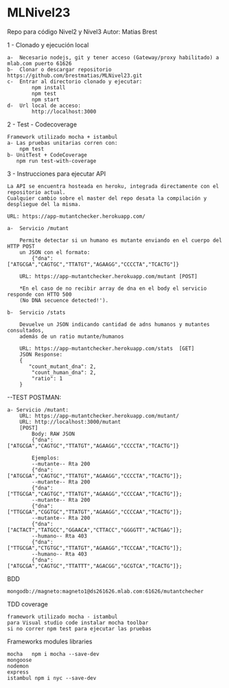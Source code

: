 # MLNivel23
Repo para código Nivel2 y Nivel3
Autor: Matias Brest

1 - Clonado y ejecución local

    a-  Necesario nodejs, git y tener acceso (Gateway/proxy habilitado) a mlab.com puerto 61626
    b-  Clonar o descargar repositorio  https://github.com/brestmatias/MLNivel23.git
    c-  Entrar al directorio clonado y ejecutar:
            npm install
            npm test
            npm start
    d-  Url local de acceso:
            http://localhost:3000
        
2 - Test - Codecoverage

    Framework utilizado mocha + istambul
    a- Las pruebas unitarias corren con:
        npm test
    b- UnitTest + CodeCoverage
       npm run test-with-coverage
    
3 - Instrucciones para ejecutar API

    La API se encuentra hosteada en heroku, integrada directamente con el repositorio actual.
    Cualquier cambio sobre el master del repo desata la compilación y despliegue del la misma.

    URL: https://app-mutantchecker.herokuapp.com/

    a-  Servicio /mutant
    
        Permite detectar si un humano es mutante enviando en el cuerpo del HTTP POST
        un JSON con el formato:
            {"dna":["ATGCGA","CAGTGC","TTATGT","AGAAGG","CCCCTA","TCACTG"]}

        URL: https://app-mutantchecker.herokuapp.com/mutant [POST]

        *En el caso de no recibir array de dna en el body el servicio responde con HTTO 500 
        (No DNA secuence detected!').
    
    b-  Servicio /stats
    
        Devuelve un JSON indicando cantidad de adns humanos y mutantes consultados,
        además de un ratio mutante/humanos
        
        URL: https://app-mutantchecker.herokuapp.com/stats  [GET]
        JSON Response:
        {
           "count_mutant_dna": 2,
            "count_human_dna": 2,
            "ratio": 1
        } 

    

--TEST POSTMAN:

    a- Servicio /mutant:
        URL: https://app-mutantchecker.herokuapp.com/mutant/
        URL: http://localhost:3000/mutant
        [POST]
            Body: RAW JSON
            {"dna":["ATGCGA","CAGTGC","TTATGT","AGAAGG","CCCCTA","TCACTG"]}

            Ejemplos:
            --mutante-- Rta 200
            {"dna":["ATGCGA","CAGTGC","TTATGT","AGAAGG","CCCCTA","TCACTG"]};
            --mutante-- Rta 200
            {"dna":["TTGCGA","CAGTGC","TTATGT","AGAAGG","CCCCAA","TCACTG"]};
            --mutante-- Rta 200
            {"dna":["TTGCGA","CGGTGC","TTATGT","AGAAGG","CCCCAA","TCACTG"]};
            --mutante-- Rta 200
            {"dna":["ACTACT","TATGCC","GGAACA","CTTACC","GGGGTT","ACTGAG"]};
            --humano-- Rta 403
            {"dna":["TTGCGA","CTGTGC","TTATGT","AGAAGG","TCCCAA","TCACTG"]};
            --humano-- Rta 403
            {"dna":["ATGCGA","CAGTGC","TTATTT","AGACGG","GCGTCA","TCACTG"]};


BDD 

    mongodb://magneto:magneto1@ds261626.mlab.com:61626/mutantchecher

TDD coverage

    framework utilizado mocha - istambul
    para Visual studio code instalar mocha toolbar
    si no correr npm test para ejecutar las pruebas

Frameworks modules libraries

    mocha   npm i mocha --save-dev
    mongoose
    nodemon
    express
    istambul npm i nyc --save-dev
